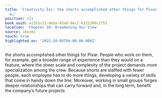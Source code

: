 ```yaml
---
title: 'Creativity Inc: the shorts accomplished other things for Pixar. People who
  w…'
position: 111
book_uuid: a1351c21-deba-45a0-9ec2-6322200c1753
location: 'Chapter 10: Broadening Our View'
source: ibooks
touch: true
highlighted_on: '2015-10-09T04:00:00.000Z'
---
```


the shorts accomplished other things for Pixar. People who work on them, for example, get a broader range of experience than they would on a feature, where the sheer scale and complexity of the project demands more specialization among the crew. Because shorts are staffed with fewer people, each employee has to do more things, developing a variety of skills that come in handy down the line. Moreover, working in small groups forges deeper relationships that can carry forward and, in the long term, benefit the company’s future projects